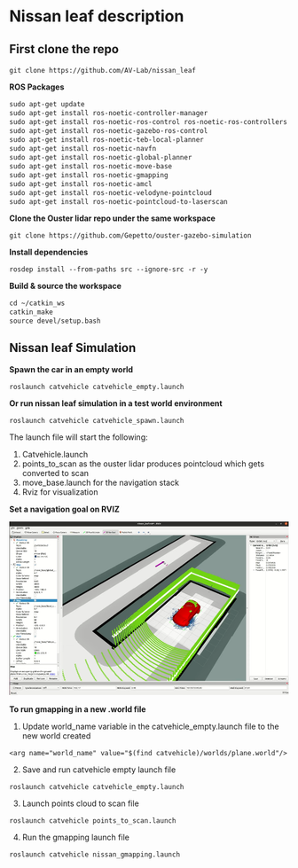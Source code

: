 # Nissan leaf description

## First clone the repo
```
git clone https://github.com/AV-Lab/nissan_leaf
```
**ROS Packages**
```
sudo apt-get update
sudo apt-get install ros-noetic-controller-manager
sudo apt-get install ros-noetic-ros-control ros-noetic-ros-controllers
sudo apt-get install ros-noetic-gazebo-ros-control
sudo apt-get install ros-noetic-teb-local-planner
sudo apt-get install ros-noetic-navfn
sudo apt-get install ros-noetic-global-planner
sudo apt-get install ros-noetic-move-base
sudo apt-get install ros-noetic-gmapping
sudo apt-get install ros-noetic-amcl
sudo apt-get install ros-noetic-velodyne-pointcloud
sudo apt-get install ros-noetic-pointcloud-to-laserscan
```
**Clone the Ouster lidar repo under the same workspace**
```
git clone https://github.com/Gepetto/ouster-gazebo-simulation
```
**Install dependencies**
```
rosdep install --from-paths src --ignore-src -r -y
```
**Build & source the workspace**
```
cd ~/catkin_ws
catkin_make
source devel/setup.bash
```
## Nissan leaf Simulation

**Spawn the car in an empty world**
```
roslaunch catvehicle catvehicle_empty.launch
```

**Or run nissan leaf simulation in a test world environment**
```
roslaunch catvehicle catvehicle_spawn.launch
```
The launch file will start the following: 
1) Catvehicle.launch
2) points_to_scan as the ouster lidar produces pointcloud which gets converted to scan
3) move_base.launch for the navigation stack
4) Rviz for visualization 

**Set a navigation goal on RVIZ**

![](/assets/images/Set_navigation_goal.png)

**To run gmapping in a new .world file**

1) Update world_name variable in the catvehicle_empty.launch file to the new world created 
```
<arg name="world_name" value="$(find catvehicle)/worlds/plane.world"/>
```
2) Save and run catvehicle empty launch file
```
roslaunch catvehicle catvehicle_empty.launch
```
3) Launch points cloud to scan file
```
roslaunch catvehicle points_to_scan.launch
```
4) Run the gmapping launch file
```
roslaunch catvehicle nissan_gmapping.launch
```
